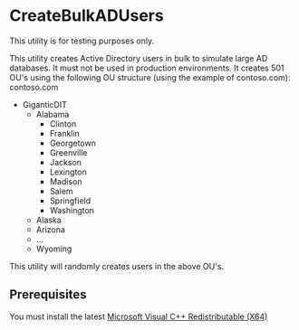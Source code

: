 # CreateBulkADUsers
This utility is for testing purposes only.

This utility creates Active Directory users in bulk to simulate large AD databases. It must not be used in production environments.
It creates 501 OU's using the following OU structure (using the example of contoso.com):
contoso.com
+ GiganticDIT
  + Alabama
    + Clinton
    + Franklin
    + Georgetown
    + Greenville
    + Jackson
    + Lexington
    + Madison
    + Salem
    + Springfield
    + Washington
  + Alaska
  + Arizona
  + ...
  + Wyoming

This utility will randomly creates users in the above OU's. 

## Prerequisites
You must install the latest [Microsoft Visual C++ Redistributable (X64)](https://learn.microsoft.com/en-us/cpp/windows/latest-supported-vc-redist?view=msvc-170)
